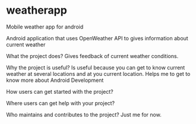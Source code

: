 # weatherapp
Mobile weather app for android

Android application that uses OpenWeather API to gives information about current weather

What the project does? Gives feedback of current weather conditions.

Why the project is useful? Is useful because you can get to know current weather at several locations and at you current location. Helps me to get to know more about Android Development

How users can get started with the project?

Where users can get help with your project?

Who maintains and contributes to the project? Just me for now.
